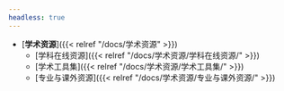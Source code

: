 ```yaml
---
headless: true
---
```


- [**学术资源**]({{< relref "/docs/学术资源" >}})
  - [学科在线资源]({{< relref "/docs/学术资源/学科在线资源/" >}})
  - [学术工具集]({{< relref "/docs/学术资源/学术工具集/" >}})
  - [专业与课外资源]({{< relref "/docs/学术资源/专业与课外资源/" >}})
<br />